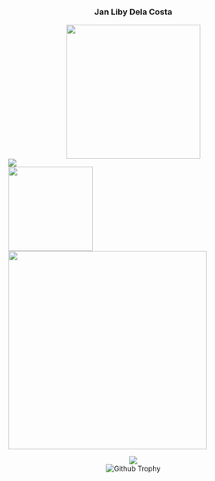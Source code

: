 
 <div align="center">
 <h3>Jan Liby Dela Costa</h3>

  <img src="https://img.wattpad.com/b0c222065fa2a1088502fb9d9b07fcba02d898da/68747470733a2f2f73332e616d617a6f6e6177732e636f6d2f776174747061642d6d656469612d736572766963652f53746f7279496d6167652f30726f644f76525f4937435065513d3d2d3838383230323830342e313631303634646636343664643832633537313333343033333039372e676966" width="270"/>

 <div style="display:flex;">
 <img src="https://komarev.com/ghpvc/?username=libyzxy0" />
  
 </div>
 </a>
 </div>
 
<img align="center" height="170px" src="https://github-readme-stats.vercel.app/api?username=libyzxy0&?count_private=true&show_icons=true&theme=tokyonight" />

<img align="center" src="https://github-readme-stats.vercel.app/api/top-langs/?username=libyzxy0&theme=dark&layout=compact" width="400px" />
</p>

<div align="center">
<img src="https://github-readme-streak-stats.herokuapp.com/?user=libyzxy0&theme=dark" />
 </div>

  <div align="center">
<img alt="Github Trophy" src="https://github-profile-trophy.vercel.app/?username=mrepol742&theme=gruvbox">
</div>
